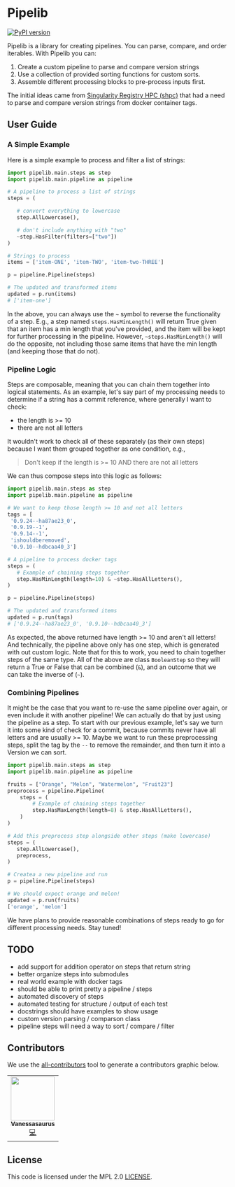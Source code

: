 # Pipelib


[![PyPI version](https://badge.fury.io/py/pipelib.svg)](https://badge.fury.io/py/pipelib)

Pipelib is a library for creating pipelines. You can parse, compare, and order iterables. With Pipelib you can:

1. Create a custom pipeline to parse and compare version strings
2. Use a collection of provided sorting functions for custom sorts.
3. Assemble different processing blocks to pre-process inputs first.

The initial ideas came from [Singularity Registry HPC (shpc)](https://github.com/singularityhub/singularity-hpc/blob/main/shpc/main/container/update/versions.py) that had a need to parse and compare version strings from docker container tags.

## User Guide

### A Simple Example

Here is a simple example to process and filter a list of strings:

```python
import pipelib.main.steps as step
import pipelib.main.pipeline as pipeline

# A pipeline to process a list of strings
steps = (

   # convert everything to lowercase
   step.AllLowercase(),

   # don't include anything with "two"
   ~step.HasFilter(filters=["two"])
)

# Strings to process
items = ['item-ONE', 'item-TWO', 'item-two-THREE']

p = pipeline.Pipeline(steps)

# The updated and transformed items
updated = p.run(items)
# ['item-one']
```

In the above, you can always use the `~` symbol to reverse the functionality of a step.
E.g., a step named `steps.HasMinLength()` will return True given that an item has a min length 
that you've provided, and the item will be kept for further processing in the pipeline. 
However, `~steps.HasMinLength()` will do the opposite, not including those same items that have
the min length (and keeping those that do not). 

### Pipeline Logic

Steps are composable, meaning that you can chain them together into logical statements.
As an example, let's say part of my processing needs to determine if a string has a commit
reference, where generally I want to check:

- the length is >= 10
- there are not all letters

It wouldn't work to check all of these separately (as their own steps) because I want them
grouped together as one condition, e.g.,

> Don't keep if the length is >= 10 AND there are not all letters

We can thus compose steps into this logic as follows:

```python
import pipelib.main.steps as step
import pipelib.main.pipeline as pipeline

# We want to keep those length >= 10 and not all letters
tags = [
 '0.9.24--ha87ae23_0',
 '0.9.19--1',
 '0.9.14--1',
 'ishouldberemoved',
 '0.9.10--hdbcaa40_3']

# A pipeline to process docker tags
steps = (
   # Example of chaining steps together
   step.HasMinLength(length=10) & ~step.HasAllLetters(),
)

p = pipeline.Pipeline(steps)

# The updated and transformed items
updated = p.run(tags)
# ['0.9.24--ha87ae23_0', '0.9.10--hdbcaa40_3']
```

As expected, the above returned have length >= 10 and aren't all letters! And
technically, the pipeline above only has one step, which is generated with out custom logic. Note
that for this to work, you need to chain together steps of the same type. All of the above are class `BooleanStep`
so they will return a True or False that can be combined (`&`), and an outcome that we can take the inverse of (`~`).


### Combining Pipelines

It might be the case that you want to re-use the same pipeline over again, or even include
it with another pipeline! We can actually do that by just using the pipeline as a step.
To start with our previous example, let's say we turn it into some kind of check for a commit,
because commits never have all letters and are usually >= 10. Maybe we want to run these preprocessing
steps, split the tag by the `--` to remove the remainder, and then turn it into a Version we can
sort.


```python
import pipelib.main.steps as step
import pipelib.main.pipeline as pipeline

fruits = ["Orange", "Melon", "Watermelon", "Fruit23"]
preprocess = pipeline.Pipeline(
    steps = (
        # Example of chaining steps together
        step.HasMaxLength(length=8) & step.HasAllLetters(),
    )
)

# Add this preprocess step alongside other steps (make lowercase)
steps = (
   step.AllLowercase(),
   preprocess,
)

# Createa a new pipeline and run
p = pipeline.Pipeline(steps)

# We should expect orange and melon!
updated = p.run(fruits)
['orange', 'melon']
```

We have plans to provide reasonable combinations of steps ready to go for different
processing needs. Stay tuned!

## TODO

 - add support for addition operator on steps that return string
 - better organize steps into submodules
 - real world example with docker tags
 - should be able to print pretty a pipeline / steps
 - automated discovery of steps
 - automated testing for structure / output of each test
 - docstrings should have examples to show usage
 - custom version parsing / comparson class
 - pipeline steps will need a way to sort / compare / filter

## Contributors

We use the [all-contributors](https://github.com/all-contributors/all-contributors) 
tool to generate a contributors graphic below.

<!-- ALL-CONTRIBUTORS-LIST:START - Do not remove or modify this section -->
<!-- prettier-ignore-start -->
<!-- markdownlint-disable -->
<table>
  <tr>
    <td align="center"><a href="https://vsoch.github.io"><img src="https://avatars.githubusercontent.com/u/814322?v=4?s=100" width="100px;" alt=""/><br /><sub><b>Vanessasaurus</b></sub></a><br /><a href="https://github.com/vsoch/pipelib/commits?author=vsoch" title="Code">💻</a></td>
  </tr>
</table>

<!-- markdownlint-restore -->
<!-- prettier-ignore-end -->

<!-- ALL-CONTRIBUTORS-LIST:END -->

## License

This code is licensed under the MPL 2.0 [LICENSE](LICENSE).
